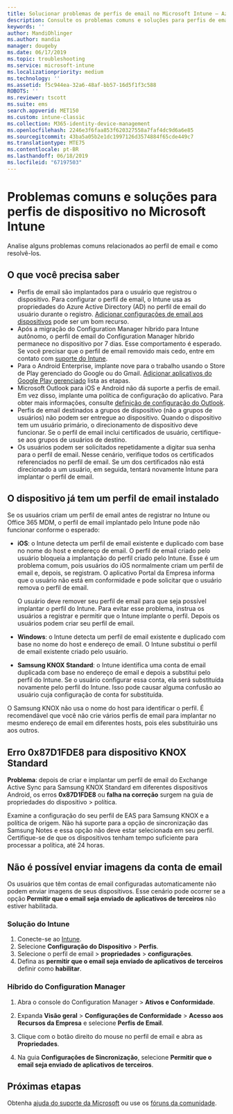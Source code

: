 ```yaml
---
title: Solucionar problemas de perfis de email no Microsoft Intune – Azure | Microsoft Docs
description: Consulte os problemas comuns e soluções para perfis de email no Microsoft Intune, incluindo perfis de email duplicados e erros em dispositivos Android Samsung KNOX Standard.
keywords: ''
author: MandiOhlinger
ms.author: mandia
manager: dougeby
ms.date: 06/17/2019
ms.topic: troubleshooting
ms.service: microsoft-intune
ms.localizationpriority: medium
ms.technology: ''
ms.assetid: f5c944ea-32a6-48af-bb57-16d5f1f3c588
ROBOTS: ''
ms.reviewer: tscott
ms.suite: ems
search.appverid: MET150
ms.custom: intune-classic
ms.collection: M365-identity-device-management
ms.openlocfilehash: 2246e3f6faa853f620327558a7faf4dc9d6a6e85
ms.sourcegitcommit: 43ba5a05b2e1dc1997126d3574884f65cde449c7
ms.translationtype: MTE75
ms.contentlocale: pt-BR
ms.lasthandoff: 06/18/2019
ms.locfileid: "67197503"
---
```

# <a name="common-issues-and-resolutions-with-email-profiles-in-microsoft-intune"></a>Problemas comuns e soluções para perfis de dispositivo no Microsoft Intune

Analise alguns problemas comuns relacionados ao perfil de email e como resolvê-los.

## <a name="what-you-need-to-know"></a>O que você precisa saber

- Perfis de email são implantados para o usuário que registrou o dispositivo. Para configurar o perfil de email, o Intune usa as propriedades do Azure Active Directory (AD) no perfil de email do usuário durante o registro. [Adicionar configurações de email aos dispositivos](email-settings-configure.md) pode ser um bom recurso.
- Após a migração do Configuration Manager híbrido para Intune autônomo, o perfil de email do Configuration Manager híbrido permanece no dispositivo por 7 dias. Esse comportamento é esperado. Se você precisar que o perfil de email removido mais cedo, entre em contato com [suporte do Intune](get-support.md).
- Para o Android Enterprise, implante nove para o trabalho usando o Store de Play gerenciado do Google ou do Gmail. [Adicionar aplicativos do Google Play gerenciado](apps-add-android-for-work.md) lista as etapas.
- Microsoft Outlook para iOS e Android não dá suporte a perfis de email. Em vez disso, implante uma política de configuração do aplicativo. Para obter mais informações, consulte [definição de configuração do Outlook](app-configuration-policies-outlook.md).
- Perfis de email destinados a grupos de dispositivo (não a grupos de usuários) não podem ser entregue ao dispositivo. Quando o dispositivo tem um usuário primário, o direcionamento de dispositivo deve funcionar. Se o perfil de email inclui certificados de usuário, certifique-se aos grupos de usuários de destino.
- Os usuários podem ser solicitados repetidamente a digitar sua senha para o perfil de email. Nesse cenário, verifique todos os certificados referenciados no perfil de email. Se um dos certificados não está direcionado a um usuário, em seguida, tentará novamente Intune para implantar o perfil de email.

## <a name="device-already-has-an-email-profile-installed"></a>O dispositivo já tem um perfil de email instalado

Se os usuários criam um perfil de email antes de registrar no Intune ou Office 365 MDM, o perfil de email implantado pelo Intune pode não funcionar conforme o esperado:

- **iOS**: o Intune detecta um perfil de email existente e duplicado com base no nome do host e endereço de email. O perfil de email criado pelo usuário bloqueia a implantação do perfil criado pelo Intune. Esse é um problema comum, pois usuários do iOS normalmente criam um perfil de email e, depois, se registram. O aplicativo Portal da Empresa informa que o usuário não está em conformidade e pode solicitar que o usuário remova o perfil de email.

  O usuário deve remover seu perfil de email para que seja possível implantar o perfil do Intune. Para evitar esse problema, instrua os usuários a registrar e permitir que o Intune implante o perfil. Depois os usuários podem criar seu perfil de email.

- **Windows**: o Intune detecta um perfil de email existente e duplicado com base no nome do host e endereço de email. O Intune substitui o perfil de email existente criado pelo usuário.

- **Samsung KNOX Standard**: o Intune identifica uma conta de email duplicada com base no endereço de email e depois a substitui pelo perfil do Intune. Se o usuário configurar essa conta, ela será substituída novamente pelo perfil do Intune. Isso pode causar alguma confusão ao usuário cuja configuração de conta for substituída.

O Samsung KNOX não usa o nome do host para identificar o perfil. É recomendável que você não crie vários perfis de email para implantar no mesmo endereço de email em diferentes hosts, pois eles substituirão uns aos outros.

## <a name="error-0x87d1fde8-for-knox-standard-device"></a>Erro 0x87D1FDE8 para dispositivo KNOX Standard

**Problema**: depois de criar e implantar um perfil de email do Exchange Active Sync para Samsung KNOX Standard em diferentes dispositivos Android, os erros **0x87D1FDE8** ou **falha na correção** surgem na guia de propriedades do dispositivo > política.

Examine a configuração do seu perfil de EAS para Samsung KNOX e a política de origem. Não há suporte para a opção de sincronização das Samsung Notes e essa opção não deve estar selecionada em seu perfil. Certifique-se de que os dispositivos tenham tempo suficiente para processar a política, até 24 horas.

## <a name="unable-to-send-images-from--email-account"></a>Não é possível enviar imagens da conta de email

Os usuários que têm contas de email configuradas automaticamente não podem enviar imagens de seus dispositivos. Esse cenário pode ocorrer se a opção **Permitir que o email seja enviado de aplicativos de terceiros** não estiver habilitada.

### <a name="intune-solution"></a>Solução do Intune

1. Conecte-se ao [Intune](https://go.microsoft.com/fwlink/?linkid=2090973).
2. Selecione **Configuração do Dispositivo** > **Perfis**.
3. Selecione o perfil de email > **propriedades** > **configurações**.
4. Defina as **permitir que o email seja enviado de aplicativos de terceiros** definir como **habilitar**.

### <a name="configuration-manager-hybrid"></a>Híbrido do Configuration Manager

1. Abra o console do Configuration Manager > **Ativos e Conformidade**.

2. Expanda **Visão geral** > **Configurações de Conformidade** > **Acesso aos Recursos da Empresa** e selecione **Perfis de Email**.

3. Clique com o botão direito do mouse no perfil de email e abra as **Propriedades**.

4. Na guia **Configurações de Sincronização**, selecione **Permitir que o email seja enviado de aplicativos de terceiros**.

## <a name="next-steps"></a>Próximas etapas

Obtenha [ajuda do suporte da Microsoft](get-support.md) ou use os [fóruns da comunidade](https://social.technet.microsoft.com/Forums/en-US/home?category=microsoftintune).
